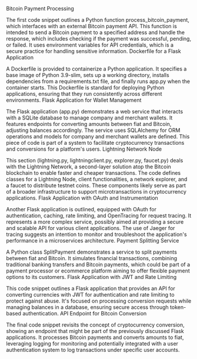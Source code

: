 Bitcoin Payment Processing

The first code snippet outlines a Python function process_bitcoin_payment, which interfaces with an external Bitcoin payment API. This function is intended to send a Bitcoin payment to a specified address and handle the response, which includes checking if the payment was successful, pending, or failed. It uses environment variables for API credentials, which is a secure practice for handling sensitive information.
Dockerfile for a Flask Application

A Dockerfile is provided to containerize a Python application. It specifies a base image of Python 3.9-slim, sets up a working directory, installs dependencies from a requirements.txt file, and finally runs app.py when the container starts. This Dockerfile is standard for deploying Python applications, ensuring that they run consistently across different environments.
Flask Application for Wallet Management

The Flask application (app.py) demonstrates a web service that interacts with a SQLite database to manage company and merchant wallets. It features endpoints for converting amounts between fiat and Bitcoin, adjusting balances accordingly. The service uses SQLAlchemy for ORM operations and models for company and merchant wallets are defined. This piece of code is part of a system to facilitate cryptocurrency transactions and conversions for a platform's users.
Lightning Network Node

This section (lightning.py, lightningclient.py, explorer.py, faucet.py) deals with the Lightning Network, a second-layer solution atop the Bitcoin blockchain to enable faster and cheaper transactions. The code defines classes for a Lightning Node, client functionalities, a network explorer, and a faucet to distribute testnet coins. These components likely serve as part of a broader infrastructure to support microtransactions in cryptocurrency applications.
Flask Application with OAuth and Instrumentation

Another Flask application is outlined, equipped with OAuth for authentication, caching, rate limiting, and OpenTracing for request tracing. It represents a more complex service, possibly aimed at providing a secure and scalable API for various client applications. The use of Jaeger for tracing suggests an intention to monitor and troubleshoot the application's performance in a microservices architecture.
Payment Splitting Service

A Python class SplitPayment demonstrates a service to split payments between fiat and Bitcoin. It simulates financial transactions, combining traditional banking transfers and Bitcoin payments, which could be part of a payment processor or ecommerce platform aiming to offer flexible payment options to its customers.
Flask Application with JWT and Rate Limiting

This code snippet outlines a Flask application that provides an API for converting currencies with JWT for authentication and rate limiting to protect against abuse. It's focused on processing conversion requests while managing balances in a database, ensuring secure access through token-based authentication.
API Endpoint for Bitcoin Conversion

The final code snippet revisits the concept of cryptocurrency conversion, showing an endpoint that might be part of the previously discussed Flask applications. It processes Bitcoin payments and converts amounts to fiat, leveraging logging for monitoring and potentially integrated with a user authentication system to log transactions under specific user accounts.

